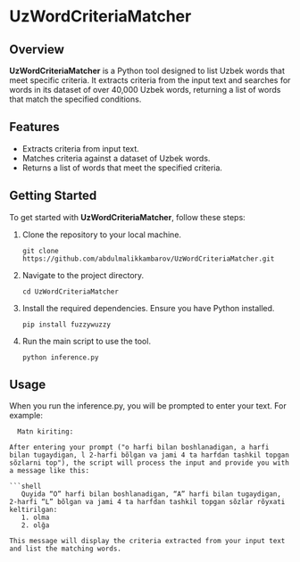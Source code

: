 # UzWordCriteriaMatcher

## Overview

**UzWordCriteriaMatcher** is a Python tool designed to list Uzbek words that meet specific criteria. It extracts criteria from the input text and searches for words in its dataset of over 40,000 Uzbek words, returning a list of words that match the specified conditions.

## Features

- Extracts criteria from input text.
- Matches criteria against a dataset of Uzbek words.
- Returns a list of words that meet the specified criteria.

## Getting Started

To get started with **UzWordCriteriaMatcher**, follow these steps:

1. Clone the repository to your local machine.

   ```shell
   git clone https://github.com/abdulmalikkambarov/UzWordCriteriaMatcher.git

2. Navigate to the project directory.

   ```shell
   cd UzWordCriteriaMatcher

3. Install the required dependencies. Ensure you have Python installed.

   ```shell
   pip install fuzzywuzzy

4. Run the main script to use the tool.

   ```shell
   python inference.py

## Usage

When you run the inference.py, you will be prompted to enter your text. For example:

```shell
  Matn kiriting:

After entering your prompt ("o harfi bilan boshlanadigan, a harfi bilan tugaydigan, l 2-harfi bõlgan va jami 4 ta harfdan tashkil topgan sõzlarni top"), the script will process the input and provide you with a message like this:

```shell
   Quyida “O” harfi bilan boshlanadigan, “A” harfi bilan tugaydigan, 2-harfi “L” bõlgan va jami 4 ta harfdan tashkil topgan sõzlar rõyxati keltirilgan:
   1. olma
   2. olğa

This message will display the criteria extracted from your input text and list the matching words.
